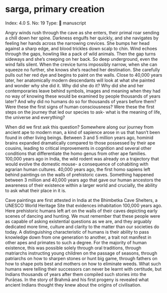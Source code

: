 # sarga, primary creation

Index: 4.0
S. No: 19
Type: 📑 manuscript

Angry winds rush through the cave as she enters, their primal roar sending a chill down her spine. Darkness engulfs her quickly, and she navigates by feeling her hands across the narrowing crevices. She bumps her head against a sharp edge, and blood trickles down scalp to chin. Wind echoes through the gaps, howling like a pack of wild animals. Then the gap turns sideways and she’s creeping on her back. So deep underground, even the wind falls silent. When the crevice turns impossibly narrow, when she can squeeze no further, she knows she’s reached her destination. She carefully pulls out her red dye and begins to paint on the walls. Close to 40,000 years later, her anatomically modern descendants will look at what she painted and wonder why she did it. Why did she do it? Why did she and her contemporaries leave behind symbols, images and meaning when they had no way of knowing these would be examined by people thousands of years later? And why did no humans do so for thousands of years before them? Were these the first signs of human consciousness? Were these the first steps on the journey that led our species to ask- what is the meaning of life, the universe and everything?

When did we first ask this question? Somewhere along our journey from ancient ape to modern man, a kind of sapience arose in us that hasn’t been found in other living beings. Between 3 and 5 million years ago, hominid brains expanded dramatically compared to those possessed by their ape cousins, leading to critical improvements in cognition and several other conditions that differentiate the homo genus from other ape families. 100,000 years ago in India, the wild rodent was already on a trajectory that would evolve the domestic mouse- a consequence of cohabiting with agrarian human cultures. 40,000 years ago, the first homo sapiens left behind paintings on the walls of prehistoric caves. Something happened between 3 million and 40,000 years ago that gave our human ancestors the awareness of their existence within a larger world and crucially, the ability to ask what their place in it is.

Cave paintings are first attested in India at the Bhimbetka Cave Shelters, a UNESCO World Heritage Site that evidences inhabitation 100,000 years ago. Here prehistoric humans left art on the walls of their caves depicting early scenes of dancing and hunting. We must remember that these people were as capable of asking existential questions as we are, and they arguably dedicated more time, culture and clarity to the matter than our societies do today. A distinguishing characteristic of humans is their ability to pass knowledge down from one generation to another, a trait not manifest in other apes and primates to such a degree. For the majority of human existence, this was possible solely through oral traditions, through matriarchs instructing young children on the passage of seasons, through patriarchs on how to sharpen stones or hunt big game, through fathers on how to shape pots best and mothers on how to eliminate weeds. What such humans were telling their successors can never be learnt with certitude, but Indians thousands of years after them compiled such stories into the Purāṇas. In the story of Brahmā and his first progeny is revealed what ancient Indians thought they knew about the origins of civilisation.